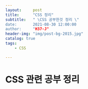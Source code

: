 ```yaml
---
layout:     post
title:      "CSS 정리"
subtitle:   " \CSS 공부한것 정리 \"
date:       2021-08-30 12:00:00
author:     "H37-J"
header-img: "img/post-bg-2015.jpg"
catalog: true
tags:
    - CSS

---
```


# CSS 관련 공부 정리





